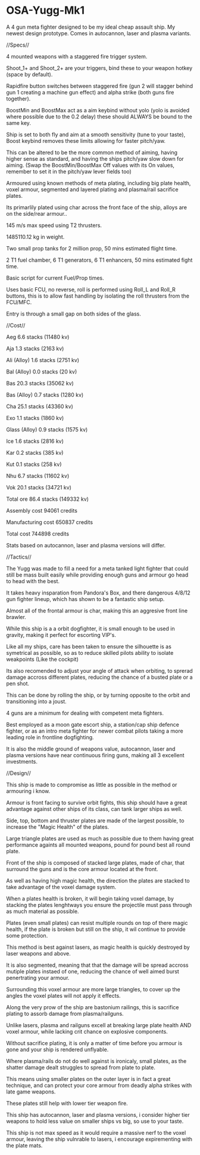 # OSA-Yugg-Mk1
A 4 gun meta fighter designed to be my ideal cheap assault ship. My newest design prototype. Comes in autocannon, laser and plasma variants.


//Specs//


4 mounted weapons with a staggered fire trigger system.

Shoot_1+ and Shoot_2+ are your triggers, bind these to your weapon hotkey (space by default).

Rapidfire button switches between staggered fire (gun 2 will stagger behind gun 1 creating a machine gun effect) and alpha strike (both guns fire together).

BoostMin and BoostMax act as a aim keybind without yolo (yolo is avoided where possible due to the 0.2 delay) these should ALWAYS be bound to the same key.

Ship is set to both fly and aim at a smooth sensitivity (tune to your taste), Boost keybind removes these limits allowing for faster pitch/yaw.

This can be altered to be the more common method of aiming, having higher sense as standard, and having the ships pitch/yaw slow down for aiming.
(Swap the BoostMin/BoostMax Off values with its On values, remember to set it in the pitch/yaw lever fields too)

Armoured using known methods of meta plating, including big plate health, voxel armour, segmented and layered plating and plasma/rail sacrifice plates.

Its primarlily plated using char across the front face of the ship, alloys are on the side/rear armour..

145 m/s max speed using T2 thrusters.

1485110.12 kg in weight.

Two small prop tanks for 2 million prop, 50 mins estimated flight time.

2 T1 fuel chamber, 6 T1 generators, 6 T1 enhancers, 50 mins estimated fight time.

Basic script for current Fuel/Prop times.

Uses basic FCU, no reverse, roll is performed using Roll_L and Roll_R buttons, this is to allow fast handling by isolating the roll thrusters from the FCU/MFC.

Entry is through a small gap on both sides of the glass.



//Cost//


Aeg 6.6 stacks (11480 kv)

Aja 1.3 stacks (2163 kv)

Ali (Alloy) 1.6 stacks (2751 kv)

Bal (Alloy) 0.0 stacks (20 kv)

Bas 20.3 stacks (35062 kv)

Bas (Alloy) 0.7 stacks (1280 kv)

Cha 25.1 stacks (43360 kv)

Exo 1.1 stacks (1860 kv)

Glass (Alloy) 0.9 stacks (1575 kv)

Ice 1.6 stacks (2816 kv)

Kar 0.2 stacks (385 kv)

Kut 0.1 stacks (258 kv)

Nhu 6.7 stacks (11602 kv)

Vok 20.1 stacks (34721 kv)

Total ore 86.4 stacks (149332 kv)

Assembly cost 94061 credits

Manufacturing cost 650837 credits

Total cost 744898 credits

Stats based on autocannon, laser and plasma versions will differ.


//Tactics//


The Yugg was made to fill a need for a meta tanked light fighter that could still be mass built easily while providing enough guns and armour go head to head with the best.

It takes heavy insparation from Pandora's Box, and there dangerous 4/8/12 gun fighter lineup, which has shown to be a fantastic ship setup.

Almost all of the frontal armour is char, making this an aggresive front line brawler.

While this ship is a a orbit dogfighter, it is small enough to be used in gravity, making it perfect for escorting VIP's.

Like all my ships, care has been taken to ensure the silhouette is as symetrical as possible, so as to reduce skilled pilots ability to isolate weakpoints (Like the cockpit)

Its also recomended to adjust your angle of attack when orbiting, to sprerad damage accross different plates, reducing the chance of a busted plate or a pen shot.

This can be done by rolling the ship, or by turning opposite to the orbit and transitioning into a joust.

4 guns are a minimum for dealing with competent meta fighters.

Best employed as a moon gate escort ship, a station/cap ship defence fighter, or as an intro meta fighter for newer combat pilots taking a more leading role in frontline dogfighting.

It is also the middle ground of weapons value, autocannon, laser and plasma versions have near continuous firing guns, making all 3 excellent investments.


//Design//


This ship is made to compromise as little as possible in the method or armouring i know.

Armour is front facing to survive orbit fights, this ship should have a great advantage against other ships of its class, can tank larger ships as well.

Side, top, bottom and thruster plates are made of the largest possible, to increase the "Magic Health" of the plates.

Large triangle plates are used as much as possible due to them having great performance againts all mounted weapons, pound for pound best all round plate.

Front of the ship is composed of stacked large plates, made of char, that surround the guns and is the core armour located at the front.

As well as having high magic health, the direction the plates are stacked to take advantage of the voxel damage system.

When a plates health is broken, it will begin taking voxel damage, by stacking the plates lenghtways you ensure the projectile must pass through as much material as possible.

Plates (even small plates) can resist multiple rounds on top of there magic health, if the plate is broken but still on the ship, it wil continue to provide some protection.

This method is best against lasers, as magic health is quickly destroyed by laser weapons and above.

It is also segmented, meaning that that the damage will be spread accross mutiple plates instaed of one, reducing the chance of well aimed burst penertrating your armour.

Surrounding this voxel armour are more large triangles, to cover up the angles the voxel plates will not apply it effects.

Along the very prow of the ship are bastonium railings, this is sacrifice plating to assorb damage from plasma/railguns.

Unlike lasers, plasma and railguns excell at breaking large plate health AND voxel armour, while lacking crit chance on explosive components.

Without sacrifice plating, it is only a matter of time before you armour is gone and your ship is rendered unflyable.

Where plasma/rails do not do well against is ironicaly, small plates, as the shatter damage dealt struggles to spread from plate to plate.

This means using smaller plates on the outer layer is in fact a great technique, and can protect your core armour from deadly alpha strikes with late game weapons.

These plates still help with lower tier weapon fire.

This ship has autocannon, laser and plasma versions, i consider higher tier weapons to hold less value on smaller ships vs big, so use to your taste.

This ship is not max speed as it would require a massive nerf to the voxel armour, leaving the ship vulnrable to lasers, i encourage expirementing with the plate mats.
